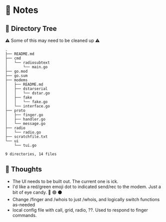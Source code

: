 # 🧠 Notes

## 📁 Directory Tree
⚠️ Some of this may need to be cleaned up ⚠️ 

```
.
├── README.md
├── cmd
│   └── radiosubtext
│       └── main.go
├── go.mod
├── go.sum
├── modems
│   ├── README.md
│   ├── dstarserial
│   │   └── dstar.go
│   ├── fake
│   │   └── fake.go
│   └── interface.go
├── proto
│   ├── finger.go
│   ├── handler.go
│   └── message.go
├── radio
│   └── radio.go
├── scratchfile.txt
└── ui
    └── tui.go

9 directories, 14 files
```

## 🤔 Thoughts

* The UI needs to be built out. The current one is ick.
* I'd like a red/green emoji dot to indicated send/rec to the modem. Just a bit of eye candy.
    🔴 🟢 ⚫️
* Change /finger and /whois to just /whois, and logically switch functions as-needed
* local config file with call, grid, radio, ??. Used to respond to finger commands.

